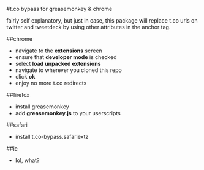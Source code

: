 #t.co bypass for greasemonkey & chrome

fairly self explanatory, but just in case, this package will replace t.co urls on twitter and tweetdeck by using other attributes in the anchor tag.

##chrome

- navigate to the __extensions__ screen
- ensure that __developer mode__ is checked
- select __load unpacked extensions__
- navigate to wherever you cloned this repo
- click __ok__
- enjoy no more t.co redirects

##firefox

- install greasemonkey
- add __greasemonkey.js__ to your userscripts

##safari
- install t.co-bypass.safariextz

##ie

- lol, what?
